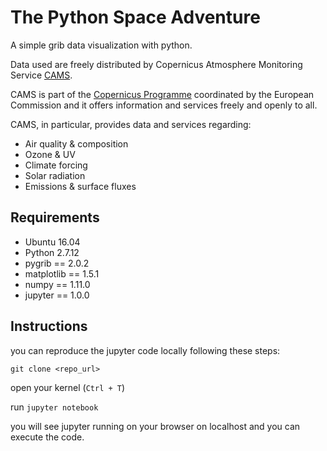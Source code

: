 The Python Space Adventure
================================


A simple grib data visualization with python.

Data used are freely distributed by Copernicus Atmosphere Monitoring Service [CAMS](https://atmosphere.copernicus.eu/).

CAMS is part of the [Copernicus Programme](http://www.copernicus.eu/) coordinated by the European Commission and it offers information and services freely and openly to all.

CAMS, in particular, provides data and services regarding:

* Air quality & composition
* Ozone & UV
* Climate forcing
* Solar radiation
* Emissions & surface fluxes

## Requirements

* Ubuntu 16.04
* Python 2.7.12
* pygrib == 2.0.2
* matplotlib == 1.5.1
* numpy == 1.11.0
* jupyter == 1.0.0

## Instructions

you can reproduce the jupyter code locally following these steps:

`git clone <repo_url>`

open your kernel (`Ctrl + T`)

run `jupyter notebook`

you will see jupyter running on your browser on localhost and you can execute the code.
